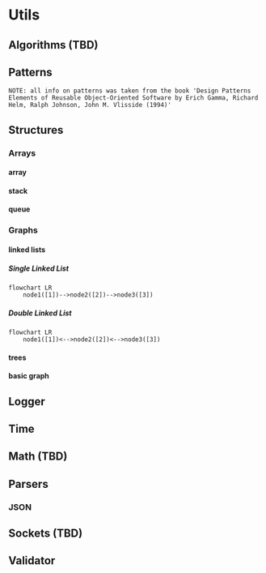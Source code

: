 # Utils 

## Algorithms (TBD)

## Patterns
`NOTE: all info on patterns was taken from the book 'Design Patterns Elements of Reusable Object-Oriented Software by Erich Gamma, Richard Helm, Ralph Johnson, John M. Vlisside (1994)'`
## Structures

### Arrays

#### array
#### stack
#### queue


### Graphs
#### linked lists
##### Single Linked List
```mermaid
flowchart LR
    node1([1])-->node2([2])-->node3([3])
```
##### Double Linked List
```mermaid
flowchart LR
    node1([1])<-->node2([2])<-->node3([3])
```
#### trees
#### basic graph

## Logger

## Time

## Math (TBD)

## Parsers
### JSON

## Sockets (TBD)

## Validator
